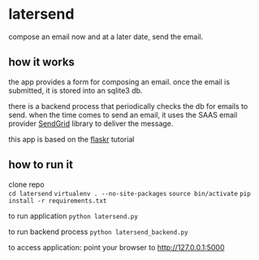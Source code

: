 latersend
========
compose an email now and at a later date, send the email.

how it works
------------
the app provides a form for composing an email.  once the
email is submitted, it is stored into an sqlite3 db.

there is a backend process that periodically checks the db 
for emails to send.
when the time comes to send an email, it uses the SAAS email
provider [SendGrid](https://github.com/sendgrid/sendgrid-python)
library to deliver the message.

this app is based on the [flaskr](https://github.com/mitsuhiko/flask/tree/master/examples/flaskr/)
 tutorial 

how to run it
-------------
clone repo  
`cd latersend`
`virtualenv . --no-site-packages`
`source bin/activate`
`pip install -r requirements.txt`

to run application
`python latersend.py`

to run backend process
`python latersend_backend.py`

to access application:
point your browser to http://127.0.0.1:5000

